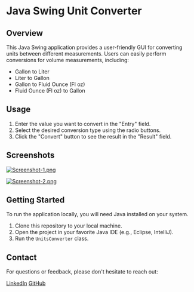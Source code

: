 # Java Swing Unit Converter

## Overview

This Java Swing application provides a user-friendly GUI for converting units between different measurements. Users can easily perform conversions for volume measurements, including:

- Gallon to Liter
- Liter to Gallon
- Gallon to Fluid Ounce (Fl oz)
- Fluid Ounce (Fl oz) to Gallon

## Usage

1. Enter the value you want to convert in the "Entry" field.
2. Select the desired conversion type using the radio buttons.
3. Click the "Convert" button to see the result in the "Result" field.

## Screenshots

[![Screenshot-1.png](https://i.postimg.cc/4d3Sz0xq/Screenshot-1.png)](https://postimg.cc/06Lnvcm0)

[![Screenshot-2.png](https://i.postimg.cc/rsMzn57B/Screenshot-2.png)](https://postimg.cc/TLNRh5d0)

## Getting Started

To run the application locally, you will need Java installed on your system.

1. Clone this repository to your local machine.
2. Open the project in your favorite Java IDE (e.g., Eclipse, IntelliJ).
3. Run the `UnitsConverter` class.

## Contact

For questions or feedback, please don't hesitate to reach out:

[LinkedIn](https://www.linkedin.com/in/yutong-xie-b5a8a6233/)
[GitHub](https://github.com/yutongxie58)
